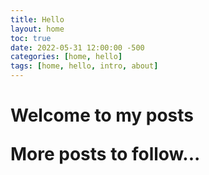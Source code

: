 ```yaml
---
title: Hello
layout: home
toc: true
date: 2022-05-31 12:00:00 -500
categories: [home, hello]
tags: [home, hello, intro, about]
---
```


<h1> Welcome to my posts </h>

More posts to follow...